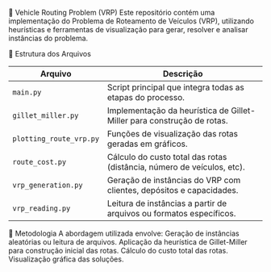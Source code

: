 🚚 Vehicle Routing Problem (VRP) 
Este repositório contém uma implementação do Problema de Roteamento de Veículos (VRP), utilizando heurísticas e ferramentas de visualização para gerar, resolver e analisar instâncias do problema.

📁 Estrutura dos Arquivos

| Arquivo                | Descrição                                                                 |
|------------------------|---------------------------------------------------------------------------|
| `main.py`              | Script principal que integra todas as etapas do processo.                |
| `gillet_miller.py`     | Implementação da heurística de Gillet-Miller para construção de rotas.   |
| `plotting_route_vrp.py`| Funções de visualização das rotas geradas em gráficos.                   |
| `route_cost.py`        | Cálculo do custo total das rotas (distância, número de veículos, etc).   |
| `vrp_generation.py`    | Geração de instâncias do VRP com clientes, depósitos e capacidades.       |
| `vrp_reading.py`       | Leitura de instâncias a partir de arquivos ou formatos específicos.       |


🧠 Metodologia
A abordagem utilizada envolve:
Geração de instâncias aleatórias ou leitura de arquivos.
Aplicação da heurística de Gillet-Miller para construção inicial das rotas.
Cálculo do custo total das rotas.
Visualização gráfica das soluções.
